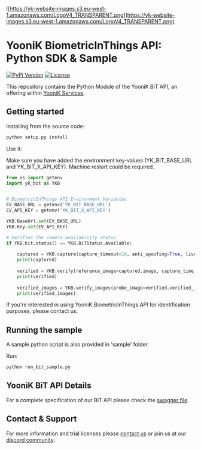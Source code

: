 
![https://yk-website-images.s3.eu-west-1.amazonaws.com/LogoV4_TRANSPARENT.png](https://yk-website-images.s3.eu-west-1.amazonaws.com/LogoV4_TRANSPARENT.png)

# YooniK BiometricInThings API: Python SDK & Sample

[![PyPi Version](https://img.shields.io/pypi/v/yk_bit.svg)](https://pypi.org/project/yk-bit/)
[![License](https://img.shields.io/github/license/dev-yoonik/YK-BiT-SDK-Python)](https://github.com/dev-yoonik/YK-BiT-SDK-Python/blob/main/LICENSE)


This repository contains the Python Module of the YooniK BiT API, an offering within [YooniK Services](https://www.yoonik.me)

## Getting started

Installing from the source code:

```bash
python setup.py install
```

Use it:

Make sure you have added the environment key-values (YK_BIT_BASE_URL and YK_BIT_X_API_KEY). Machine restart could be required.

```python
from os import getenv
import yk_bit as YKB


# BiometricInThings API Environment Variables
EV_BASE_URL = getenv('YK_BIT_BASE_URL')
EV_API_KEY = getenv('YK_BIT_X_API_KEY')

YKB.BaseUrl.set(EV_BASE_URL)
YKB.Key.set(EV_API_KEY)

# Verifies the camera availability status
if YKB.bit.status() == YKB.BiTStatus.Available:
    
    captured = YKB.capture(capture_timeout=10, anti_spoofing=True, live_quality_analysis=True)
    print(captured)
    
    verified = YKB.verify(reference_image=captured.image, capture_time_out=10, matching_score_threshold=0.8)
    print(verified)
    
    verified_images = YKB.verify_images(probe_image=verified.verified_image, reference_image=captured.image, matching_score_threshold=0.8)
    print(verified_images)


```

 If you're interested in using YooniK.BiometricInThings API for identification purposes, please contact us.

## Running the sample

A sample python script is also provided in 'sample' folder.

Run:

```bash
python run_bit_sample.py
```

## YooniK BiT API Details

For a complete specification of our BiT API please check the [swagger file](https://dev-yoonik.github.io/YK-BiT-Documentation/).

## Contact & Support

For more information and trial licenses please [contact us](mailto:tech@yoonik.me) or join us at our [discord community](https://discord.gg/SqHVQUFNtN).


